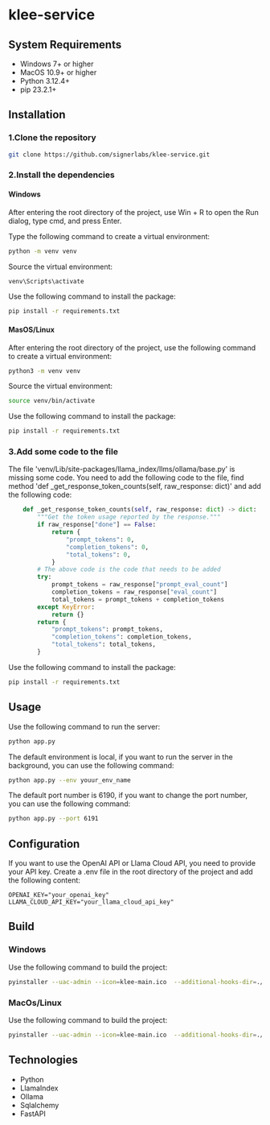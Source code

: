 # klee-service

## System Requirements
- Windows 7+ or higher
- MacOS 10.9+ or higher
- Python 3.12.4+
- pip 23.2.1+

## Installation

### 1.Clone the repository

```bash
git clone https://github.com/signerlabs/klee-service.git
```
### 2.Install the dependencies

#### Windows

After entering the root directory of the project, use Win + R to open the Run dialog, type cmd, and press Enter.

Type the following command to create a virtual environment:
```bash
python -m venv venv
```
Source the virtual environment:
```bash
venv\Scripts\activate
```

Use the following command to install the package:
```bash
pip install -r requirements.txt
```

#### MasOS/Linux

After entering the root directory of the project, use the following command to create a virtual environment:
```bash
python3 -m venv venv
```
Source the virtual environment:
```bash
source venv/bin/activate
```

Use the following command to install the package:
```bash
pip install -r requirements.txt
```

### 3.Add some code to the file
The file 'venv/Lib/site-packages/llama_index/llms/ollama/base.py' is missing some code.
You need to add the following code to the file, find method 'def _get_response_token_counts(self, raw_response: dict)' and add the following code:
```python
    def _get_response_token_counts(self, raw_response: dict) -> dict:
        """Get the token usage reported by the response."""
        if raw_response["done"] == False:
            return {
                "prompt_tokens": 0,
                "completion_tokens": 0,
                "total_tokens": 0,
            }
        # The above code is the code that needs to be added
        try:
            prompt_tokens = raw_response["prompt_eval_count"]
            completion_tokens = raw_response["eval_count"]
            total_tokens = prompt_tokens + completion_tokens
        except KeyError:
            return {}
        return {
            "prompt_tokens": prompt_tokens,
            "completion_tokens": completion_tokens,
            "total_tokens": total_tokens,
        }
```


Use the following command to install the package:
```bash
pip install -r requirements.txt
```

## Usage

Use the following command to run the server:
```bash
python app.py
```

The default environment is local, if you want to run the server in the background, you can use the following command:
```bash
python app.py --env youur_env_name
```

The default port number is 6190, if you want to change the port number, you can use the following command:
```bash
python app.py --port 6191
```

## Configuration

If you want to use the OpenAI API or Llama Cloud API, you need to provide your API key. 
Create a .env file in the root directory of the project and add the following content:

```env
OPENAI_KEY="your_openai_key"
LLAMA_CLOUD_API_KEY="your_llama_cloud_api_key"
```

## Build
### Windows
Use the following command to build the project:
```bash
pyinstaller --uac-admin --icon=klee-main.ico  --additional-hooks-dir=./hooks --add-data "./venv/Lib/site-packages/llama_index/core/agent/react/templates/system_header_template.md;./llama_index/core/agent/react/templates" --hidden-import=pydantic.deprecated.decorator --hidden-import=tiktoken_ext.openai_public --hidden-import=tiktoken_ext  -D main.py --clean    
```

### MacOs/Linux
Use the following command to build the project:
```bash 
pyinstaller --uac-admin --icon=klee-main.ico  --additional-hooks-dir=./hooks --add-data "./venv/Lib/site-packages/llama_index/core/agent/react/templates/system_header_template.md:./llama_index/core/agent/react/templates" --hidden-import=pydantic.deprecated.decorator --hidden-import=tiktoken_ext.openai_public --hidden-import=tiktoken_ext  -D main.py --clean    
```

## Technologies
- Python
- LlamaIndex
- Ollama
- Sqlalchemy
- FastAPI

